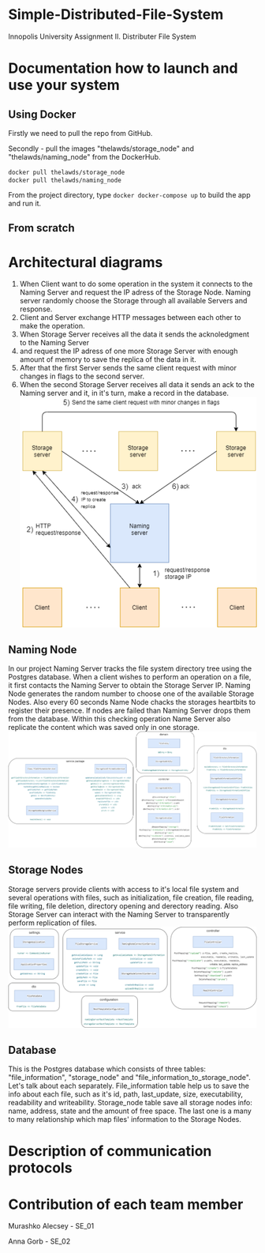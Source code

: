 # Simple-Distributed-File-System
Innopolis University Assignment II. Distributer File System

# Documentation how to launch and use your system

## Using Docker
Firstly we need to pull the repo from GitHub.

Secondly - pull the images "thelawds/storage_node" and "thelawds/naming_node" from the DockerHub.

```docker
docker pull thelawds/storage_node
docker pull thelawds/naming_node
```

From the project directory, type ```docker docker-compose up``` to build the app and run it.

## From scratch

# Architectural diagrams
1) When Client want to do some operation in the system it connects to the Naming Server and request the IP adress of the Storage Node. Naming server randomly choose the Storage through all available Servers and response.
2) Client and Server exchange HTTP messages between each other to make the operation.
3) When Storage Server receives all the data it sends the acknoledgment to the Naming Server
4) and request the IP adress of one more Storage Server with enough amount of memory to save the replica of the data in it.
5) After that the first Server sends the same client request with minor changes in flags to the second server.
6) When the second Storage Server receives all data it sends an ack to the Naming server and it, in it's turn, make a record in the database.
![Structure of our project](pic/OverallStructure.png "This is the structure of our project")

## Naming Node
In our project Naming Server tracks the file system directory tree using the Postgres database. When a client wishes to perform an operation on a file, it first contacts the Naming Server to obtain the Storage Server IP. Naming Node generates the random number to choose one of the available Storage Nodes. Also every 60 seconds Name Node chacks the storages heartbits to register their presence. If nodes are failed than Naming Server drops them from the database. Within this checking operation Name Server also replicate the content which was saved only in one storage.
![Naming Packages](pic/NamingPackages.png "Package of java code for the Naming Server")

## Storage Nodes
Storage servers provide clients with access to it's local file system and several operations with files, such as initialization, file creation, file reading, file writing, file deletion, directory opening and derectory reading. Also Storage Server can interact with the Naming Server to transparently perform replication of files.
![Storage Packages](pic/StoragePackages.png "Package of java code for the Storage Servers")

## Database
This is the Postgres database which consists of three tables: "file_information", "storage_node" and "file_information_to_storage_node". Let's talk about each separately.
File_information table help us to save the info about each file, such as it's id, path, last_update, size, executability, readability and writeability. Storage_node table save all storage nodes info: name, address, state and the amount of free space. The last one is a many to many relationship which map files' information to the Storage Nodes.

# Description of communication protocols

# Contribution of each team member
Murashko Alecsey - SE_01

Anna Gorb - SE_02
